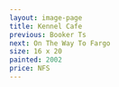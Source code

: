 ```yaml
---
layout: image-page
title: Kennel Cafe
previous: Booker Ts
next: On The Way To Fargo
size: 16 x 20
painted: 2002
price: NFS
---
```

